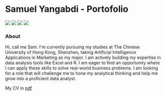 <h1>Samuel Yangabdi - Portofolio</h1>
<a href="https://www.linkedin.com/in/samuel-yangabdi/"><img src="https://img.shields.io/badge/-LinkedIn-0072b1?&style=for-the-badge&logo=linkedin&logoColor=white" /></a>
<a href="https://wa.link/uq743d"><img src="https://img.shields.io/badge/+86 15728255967-25D366?&style=for-the-badge&logo=Whatsapp&logoColor=FFFFFF" /></a>
<a href="https://mail.google.com"><img src="https://img.shields.io/badge/sam4bdi@gmail.com-EA4335?&style=for-the-badge&logo=gmail&logoColor=FFFFFF" /></a>
<a href="https://www.instagram.com/sam_yangg/"><img src="https://img.shields.io/badge/instagram-FF0069?&style=for-the-badge&logo=instagram&logoColor=FFFFFF" /></a>

<h3>About</h3>
Hi, call me Sam. I'm currently pursuing my studies at The Chinese University of Hong Kong, Shenzhen, taking Artificial Intelligence Applications in Marketing as my major. I am actively building my expertise in data analysis tools like Excel and R. I am eager to find an opportunity where I can apply these skills to solve real-world business problems. I am looking for a role that will challenge me to hone my analytical thinking and help me grow into a proficient data analyst.

My CV in [pdf](https://github.com/SamuelYangabdi/SamuelYangabdi/blob/main/CV%20Samuel%20Yangabdi.pdf)
